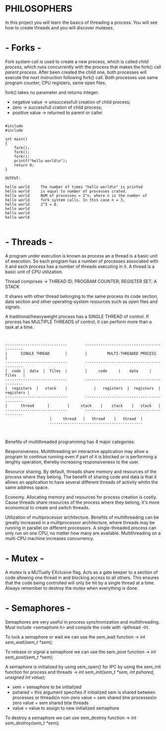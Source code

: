# PHILOSOPHERS

In this project you will learn the basics of threading a process.
You will see how to create threads and you will discover mutexes.

# - Forks -

Fork system call is used to create a new process, which is called <i>child process</i>,
which runs concurrently with the process that makes the fork() call <i>parent process</i>.
After been created the child one, both processes will execute the next instruction
following fork() call. Both processes use same program counter, CPU registers, same open files.

fork() takes no parameter and returns integer:
- negative value -> unsuccessfull creation of child process;
- zero -> successfull cration of child process;
- positive value -> returned to parent or caller.
<pre>
<code>
#include <stdio.h>
#include <sys/types.h>

int main()
{
	fork();
	fork();
	fork();
	printf("hello world\n");
	return 0;
}

OUTPUT:

hello world		The number of times "hello world\n" is printed
hello world		is equal to number of processes crated.
hello world		NUM of processes = 2^n, where n is the number of 
hello world		fork system calls. In this case n = 3,
hello world		2^3 = 8.
hello world
hello world
hello world
</code>
</pre>

# - Threads -

A program under execution is known as process an a thread is a basic unit of
execution.
So each program has a number of processes associated with it and each process has a number of threads executing in it.
A thread is a basic unit of CPU utilization.

Thread comprises ->
		                THREAD ID;
			                  PROGRAM COUNTER;
				                    REGISTER SET;
					                      A STACK

It shares with other thread belonging to the same process its code section,
data section and other operating-system resources such as open files and signals.

A traditional/heavyweight process has a SINGLE THREAD of control.
If process has MULTIPLE THREADS of control, it can perform more than a task at a time.
<pre>
<code>

----------------------------		------------------------------------------
|      SINGLE THREAD	   |		|         MULTI-THREADED PROCESS         |
----------------------------		------------------------------------------
|  code	|  data	 |  files  |		|     code     |    data     |	 files   |
----------------------------		------------------------------------------
|  registers  |   stack	   |	        |   registers  |  registers  | registers |
----------------------------		------------------------------------------
|	   thread	   |		|     stack    |    stack    |	 stack   |
----------------------------		------------------------------------------
					|     thread   |   thread    |   thread  |
					------------------------------------------
					
</code>
</pre>
Benefits of multithreaded programming has 4 major categories:

Responsiveness. Multithreading an interactive application may allow a program to continue running
even if part of it is blocked or is performing a lenghty operation, thereby increasing responsiveness to the user.

Resource sharing. By default, threads share memory and resources of the process where they belong.
The benefit of sharing code and data is that it allows an application to have several different threads of activity whitin the same address space.

Economy. Allocating memory and resources for process creation is costly.
Cause threads share resources of the process where they belong, it's more economical to create and switch threads.

Utilization of multiprocessor architecture. Benefits of multithreading can be greatly increased in a multiprocessor architecture,
where threads may be running in parallel on different processors.
A single-threaded process can only run on one CPU, no matter how many are available. Multithreading on a multi-CPU machine increases concurrency.

# - Mutex -

A mutex is a MUTually EXclusive flag. Acts as a gate keeper to a section of code
allowing one thread in and blocking access to all others.
This ensures that the code being controlled will only be hit by a single thread at a time.
Always remember to destroy the mutex when everything is done.

# - Semaphores -

Semaphores are very useful in process synchronization and multithreading.
Must include <semaphore.h> and compile the code with -lpthread -lrt.

To lock a semaphore or wait we can use the sem_wait function -> <i>int sem_wait(sem_t *sem);</i>

To release or signal a semaphore we can use the sem_post function -> <i>int sem_post(sem_t *sem);</i>

A semaphore is initialized
by using sem_open() for IPC
by using the sem_init function for process and threads
-> <i>int sem_init(sem_t *sem, int pshared, unsigned int value);</i>
- sem = semaphore to be initialized
- pshared = this argument specifies if initialized sem is shared between processes or threads\n
  non-zero value = sem shared btw processes\n
  zero value = sem shared btw threads
- value = value to assign to new initialized semaphore

To destroy a semaphore we can use sem_destroy function -> <i>int sem_destroy(sem_t *sem);</i>


